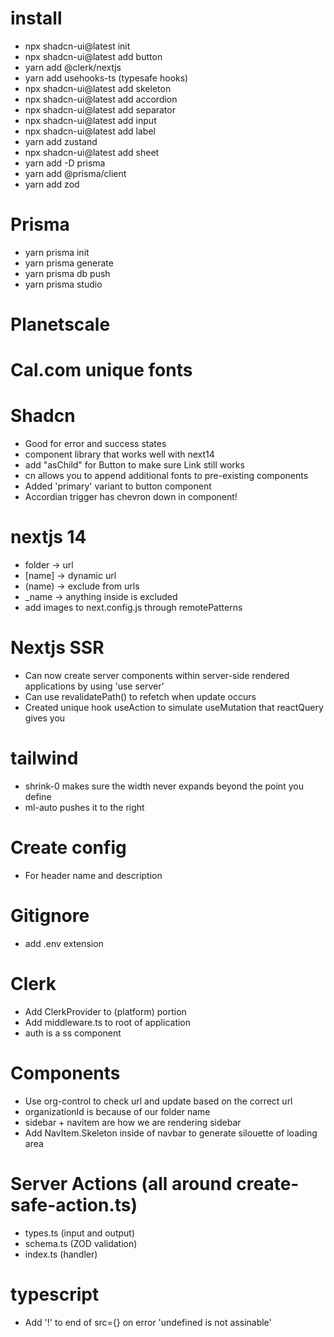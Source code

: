 # install

- npx shadcn-ui@latest init
- npx shadcn-ui@latest add button
- yarn add @clerk/nextjs
- yarn add usehooks-ts (typesafe hooks)
- npx shadcn-ui@latest add skeleton
- npx shadcn-ui@latest add accordion
- npx shadcn-ui@latest add separator
- npx shadcn-ui@latest add input
- npx shadcn-ui@latest add label
- yarn add zustand
- npx shadcn-ui@latest add sheet
- yarn add -D prisma
- yarn add @prisma/client
- yarn add zod

# Prisma

- yarn prisma init
- yarn prisma generate
- yarn prisma db push
- yarn prisma studio

# Planetscale

# Cal.com unique fonts

# Shadcn

- Good for error and success states
- component library that works well with next14
- add "asChild" for Button to make sure Link still works
- cn allows you to append additional fonts to pre-existing components
- Added 'primary' variant to button component
- Accordian trigger has chevron down in component!

# nextjs 14

- folder -> url
- [name] -> dynamic url
- (name) -> exclude from urls
- \_name -> anything inside is excluded
- add images to next.config.js through remotePatterns

# Nextjs SSR

- Can now create server components within server-side rendered applications by using 'use server'
- Can use revalidatePath() to refetch when update occurs
- Created unique hook useAction to simulate useMutation that reactQuery gives you

# tailwind

- shrink-0 makes sure the width never expands beyond the point you define
- ml-auto pushes it to the right

# Create config

- For header name and description

# Gitignore

- add .env extension

# Clerk

- Add ClerkProvider to (platform) portion
- Add middleware.ts to root of application
- auth is a ss component

# Components

- Use org-control to check url and update based on the correct url
- organizationId is because of our folder name
- sidebar + navitem are how we are rendering sidebar
- Add NavItem.Skeleton inside of navbar to generate silouette of loading area

# Server Actions (all around create-safe-action.ts)

- types.ts (input and output)
- schema.ts (ZOD validation)
- index.ts (handler)

# typescript

- Add '!' to end of src={} on error 'undefined is not assinable'
